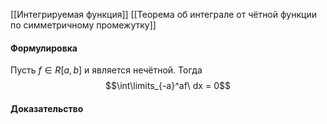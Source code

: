 
[[Интегрируемая функция]]
[[Теорема об интеграле от чётной функции по симметричному промежутку]]
#### Формулировка
Пусть $f \in R[a,b]$ и является нечётной. Тогда $$\int\limits_{-a}^af\ dx = 0$$
#### Доказательство





